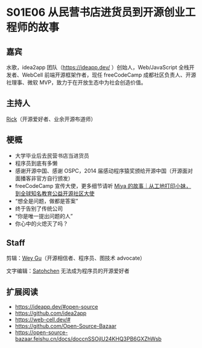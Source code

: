 # S01E06 从民营书店进货员到开源创业工程师的故事

## 嘉宾
水歌，idea2app 团队（https://ideapp.dev/ ）创始人，Web/JavaScript 全栈开发者、WebCell 前端开源框架作者，现任 freeCodeCamp 成都社区负责人、开源社理事、微软 MVP，致力于在开放生态中为社会创造价值。

## 主持人
[Rick](https://github.com/linuxsuren)（开源爱好者、业余开源布道师）

## 梗概
- 大学毕业后去民营书店当进货员
- 程序员到底有多懒
- 感谢开源中国、感谢 OSPC，2014 届感动程序猿奖颁给开源中国（开源面对面播客非官方自行颁发）
- freeCodeCamp 宣传大使，更多细节请听 [Miya 的故事｜从工地打印小妹，到全球知名教育公益开源社区大使](https://www.ximalaya.com/sound/484328758)
- “想全是问题，做都是答案”
- 终于告别了传统公司
- “你是唯一提出问题的人”
- 你心中的火熄灭了吗？

## Staff
剪辑：[Wey Gu](https://github.com/wey-gu)（开源相信者、程序员、图技术 advocate）

文字编辑：[Satohchen](https://github.com/Satohchen) 无法成为程序员的开源爱好者

## 扩展阅读
- https://ideapp.dev/#open-source
- https://github.com/idea2app
- https://web-cell.dev/#
- https://github.com/Open-Source-Bazaar
- https://open-source-bazaar.feishu.cn/docs/doccnSSOjIU24KHQ3PB6GXZhWsb
